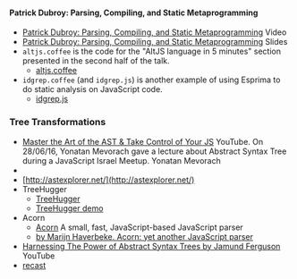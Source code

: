 #### Patrick Dubroy: Parsing, Compiling, and Static Metaprogramming

* [Patrick Dubroy: Parsing, Compiling, and Static Metaprogramming](http://2013.jsconf.eu/speakers/patrick-dubroy-parsing-compiling-and-static-metaprogramming.html) Video
* [Patrick Dubroy: Parsing, Compiling, and Static Metaprogramming](https://speakerdeck.com/pdubroy/parsing-compiling-and-static-metaprogramming) Slides
* `altjs.coffee` is the code for the "AltJS language in 5 minutes" section
presented in the second half of the talk.
  * [altjs.coffee](https://github.com/pdubroy/jsconfeu-talk/blob/master/altjs.coffee)
* `idgrep.coffee` (and `idgrep.js`) is another example of using Esprima
to do static analysis on JavaScript code.
  * [idgrep.js](https://github.com/pdubroy/jsconfeu-talk/blob/master/idgrep.js)

### Tree Transformations

* [Master the Art of the AST & Take Control of Your JS](https://youtu.be/Xt7PFzOBTPk) YouTube. On 28/06/16, Yonatan Mevorach gave a lecture about Abstract Syntax Tree during a JavaScript Israel Meetup. Yonatan Mevorach
* [](https://speakerdeck.com/cowchimp/master-the-art-of-the-ast-codemotion-2017)
* [http://astexplorer.net/](http://astexplorer.net/)
* TreeHugger
  * [TreeHugger](https://github.com/ajaxorg/treehugger)
  * [TreeHugger demo](http://ajaxorg.github.io/treehugger/test.html)
* Acorn
  * [Acorn](https://github.com/acornjs/acorn) A small, fast, JavaScript-based JavaScript parser
  * [by Marijn Haverbeke. Acorn: yet another JavaScript parser](http://marijnhaverbeke.nl/blog/acorn.html)
* [Harnessing The Power of Abstract Syntax Trees by Jamund Ferguson](https://youtu.be/8uOXIM4giH8) YouTube
* [recast](https://github.com/benjamn/recast)


